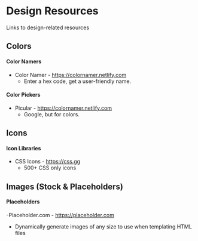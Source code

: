# Design Resources
Links to design-related resources

## Colors

#### Color Namers
- Color Namer - https://colornamer.netlify.com
   - Enter a hex code, get a user-friendly name.

#### Color Pickers
- Picular  - https://colornamer.netlify.com
   - Google, but for colors.
   
## Icons

#### Icon Libraries
- CSS Icons - https://css.gg
   - 500+ CSS only icons

## Images (Stock & Placeholders)

#### Placeholders
-Placeholder.com - https://placeholder.com
   - Dynamically generate images of any size to use when templating HTML files
